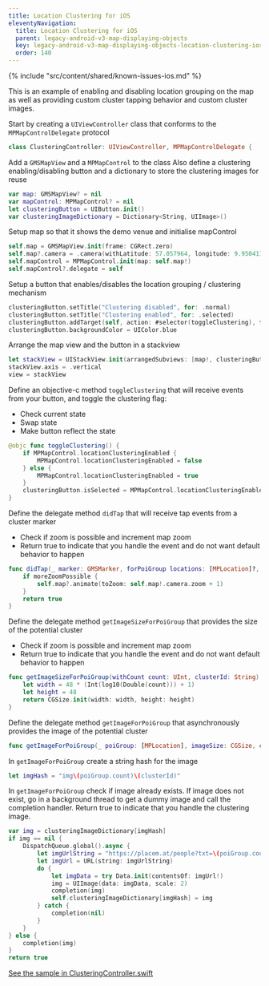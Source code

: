 ```yaml
---
title: Location Clustering for iOS
eleventyNavigation:
  title: Location Clustering for iOS
  parent: legacy-android-v3-map-displaying-objects
  key: legacy-android-v3-map-displaying-objects-location-clustering-ios
  order: 140
---
```


<!-- Known Issues -->
{% include "src/content/shared/known-issues-ios.md" %}

This is an example of enabling and disabling location grouping on the map as well as providing custom cluster tapping behavior and custom cluster images.

Start by creating a `UIViewController` class that conforms to the `MPMapControlDelegate` protocol

```swift
class ClusteringController: UIViewController, MPMapControlDelegate {
```

Add a `GMSMapView` and a `MPMapControl` to the class
Also define a clustering enabling/disabling button and a dictionary to store the clustering images for reuse

```swift
var map: GMSMapView? = nil
var mapControl: MPMapControl? = nil
let clusteringButton = UIButton.init()
var clusteringImageDictionary = Dictionary<String, UIImage>()
```

Setup map so that it shows the demo venue and initialise mapControl

```swift
self.map = GMSMapView.init(frame: CGRect.zero)
self.map?.camera = .camera(withLatitude: 57.057964, longitude: 9.9504112, zoom: 20)
self.mapControl = MPMapControl.init(map: self.map!)
self.mapControl?.delegate = self
```

Setup a button that enables/disables the location grouping / clustering mechanism

```swift
clusteringButton.setTitle("Clustering disabled", for: .normal)
clusteringButton.setTitle("Clustering enabled", for: .selected)
clusteringButton.addTarget(self, action: #selector(toggleClustering), for: .touchUpInside)
clusteringButton.backgroundColor = UIColor.blue
```

Arrange the map view and the button in a stackview

```swift
let stackView = UIStackView.init(arrangedSubviews: [map!, clusteringButton])
stackView.axis = .vertical
view = stackView
```

Define an objective-c method `toggleClustering` that will receive events from your button, and toggle the clustering flag:

* Check current state
* Swap state
* Make button reflect the state

```swift
@objc func toggleClustering() {
    if MPMapControl.locationClusteringEnabled {
        MPMapControl.locationClusteringEnabled = false
    } else {
        MPMapControl.locationClusteringEnabled = true
    }
    clusteringButton.isSelected = MPMapControl.locationClusteringEnabled
}
```

Define the delegate method `didTap` that will receive tap events from a cluster marker

* Check if zoom is possible and increment map zoom
* Return true to indicate that you handle the event and do not want default behavior to happen

```swift
func didTap(_ marker: GMSMarker, forPoiGroup locations: [MPLocation]?, moreZoomPossible: Bool) -> Bool {
    if moreZoomPossible {
        self.map?.animate(toZoom: self.map!.camera.zoom + 1)
    }
    return true
}
```

Define the delegate method `getImageSizeForPoiGroup` that provides the size of the potential cluster

* Check if zoom is possible and increment map zoom
* Return true to indicate that you handle the event and do not want default behavior to happen

```swift
func getImageSizeForPoiGroup(withCount count: UInt, clusterId: String) -> CGSize {
    let width = 48 * (Int(log10(Double(count))) + 1)
    let height = 48
    return CGSize.init(width: width, height: height)
}
```

Define the delegate method `getImageForPoiGroup` that asynchronously provides the image of the potential cluster

```swift
func getImageForPoiGroup(_ poiGroup: [MPLocation], imageSize: CGSize, clusterId: String, completion: @escaping (UIImage?) -> Void) -> Bool {
```

In `getImageForPoiGroup` create a string hash for the image

```swift
let imgHash = "img\(poiGroup.count)\(clusterId)"
```

In `getImageForPoiGroup` check if image already exists. If image does not exist, go in a background thread to get a dummy image and call the completion handler. Return true to indicate that you handle the clustering image.

```swift
var img = clusteringImageDictionary[imgHash]
if img == nil {
    DispatchQueue.global().async {
        let imgUrlString = "https://placem.at/people?txt=\(poiGroup.count)&random=\(Int.random(in: 0 ..< 10))&w=\(imageSize.width*2)&h=\(imageSize.height*2)"
        let imgUrl = URL(string: imgUrlString)
        do {
            let imgData = try Data.init(contentsOf: imgUrl!)
            img = UIImage(data: imgData, scale: 2)
            completion(img)
            self.clusteringImageDictionary[imgHash] = img
        } catch {
            completion(nil)
        }
    }
} else {
    completion(img)
}
return true
```

[See the sample in ClusteringController.swift](https://github.com/MapsIndoors/MapsIndoorsIOS/blob/master/Example/DemoSamples/Clustering/ClusteringController.swift)
